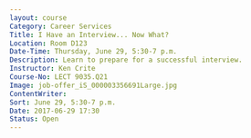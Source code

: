 ```yaml
---
layout: course
Category: Career Services
Title: I Have an Interview... Now What?
Location: Room D123
Date-Time: Thursday, June 29, 5:30-7 p.m.
Description: Learn to prepare for a successful interview.
Instructor: Ken Crite
Course-No: LECT 9035.Q21
Image: job-offer_iS_000003356691Large.jpg
ContentWriter:
Sort: June 29, 5:30-7 p.m.
Date: 2017-06-29 17:30
Status: Open
---
```

